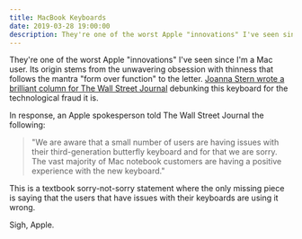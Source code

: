 ```yaml
---
title: MacBook Keyboards
date: 2019-03-28 19:00:00
description: They're one of the worst Apple "innovations" I've seen since I'm a Mac user. Its origin stems from the unwavering obsession with thinness that follows the mantra "form over function" to the letter.
---
```


They're one of the worst Apple "innovations" I've seen since I'm a Mac user. Its origin stems from the unwavering obsession with thinness that follows the mantra "form over function" to the letter. [Joanna Stern wrote a brilliant column for The Wall Street Journal][wsj] debunking this keyboard for the technological fraud it is.

In response, an Apple spokesperson told The Wall Street Journal the following:

> "We are aware that a small number of users are having issues with their third-generation butterfly keyboard and for that we are sorry. The vast majority of Mac notebook customers are having a positive experience with the new keyboard."

This is a textbook sorry-not-sorry statement where the only missing piece is saying that the users that have issues with their keyboards are using it wrong.

Sigh, Apple.

[wsj]: https://www.wsj.com/graphics/apple-still-hasnt-fixed-its-macbook-keyboard-problem/
